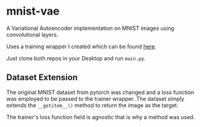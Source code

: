 # mnist-vae

A Variational Autoencoder implementation on MNIST images using convolutional layers.

Uses a training wrapper I created which can be found [here](https://github.com/npitsillos/productivity_efficiency/tree/master/torch_trainer).

Just clone both repos in your Desktop and run ```main.py```.

## Dataset Extension

The original MNIST dataset from pytorch was changed and a loss function was employed to be passed to the trainer wrapper.  The dataset simply extends the ```__getitem__()``` method to return the image as the target.

The trainer's loss function field is agnostic that is why a method was used.
